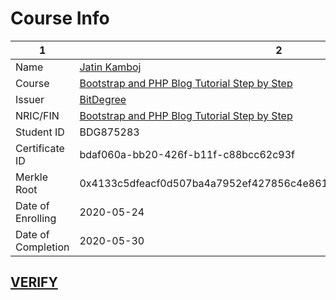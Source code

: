 # Course Info
1 | 2 
--- | ---
Name | [Jatin Kamboj](https://www.bitdegree.org/user/jatin-kamboj875283/certificates)
Course | [Bootstrap and PHP Blog Tutorial Step by Step](https://www.bitdegree.org/course/php-blog-tutorial)
Issuer | [BitDegree](https://www.bitdegree.org/)
NRIC/FIN | [Bootstrap and PHP Blog Tutorial Step by Step](https://www.bitdegree.org/course/php-blog-tutorial)
Student ID | BDG875283
Certificate ID | bdaf060a-bb20-426f-b11f-c88bcc62c93f
Merkle Root | 0x4133c5dfeacf0d507ba4a7952ef427856c4e86136adc5a623ff0aa9080cb3307
Date of Enrolling | 2020-05-24
Date of Completion | 2020-05-30

## [VERIFY](https://www.bitdegree.org/certificates/bdaf060a-bb20-426f-b11f-c88bcc62c93f) 
